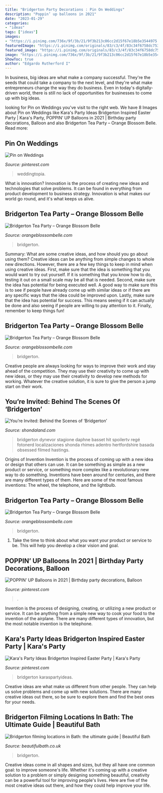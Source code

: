 ```yaml
---
title: "Bridgerton Party Decorations : Pin On Weddings"
description: "Poppin’ up balloons in 2021"
date: "2023-01-29"
categories:
- "ideas"
tags: ["ideas"]
images:
- "https://i.pinimg.com/736x/9f/3b/21/9f3b213c06cc2d15f67e18b5e3544975.jpg"
featuredImage: "https://i.pinimg.com/originals/83/c3/4f/83c34f6758dc75343f5475c1412719fb.jpg"
featured_image: "https://i.pinimg.com/originals/83/c3/4f/83c34f6758dc75343f5475c1412719fb.jpg"
image: "https://i.pinimg.com/736x/9f/3b/21/9f3b213c06cc2d15f67e18b5e3544975.jpg"
ShowToc: true
author: "Edgardo Rutherford I"
---
```



In business, big ideas are what make a company successful. They're the seeds that could take a company to the next level, and they're what make entrepreneurs change the way they do business. Even in today's digitally-driven world, there is still no lack of opportunities for businesses to come up with big ideas.

	

		
looking for Pin on Weddings you've visit to the right web. We have 8 Images about Pin on Weddings like Kara&#039;s Party Ideas Bridgerton Inspired Easter Party | Kara&#039;s Party, POPPIN’ UP Balloons in 2021 | Birthday party decorations, Balloon and also Bridgerton Tea Party – Orange Blossom Belle. Read more:
		
    
## Pin On Weddings

<img loading=lazy src="https://i.pinimg.com/originals/83/c3/4f/83c34f6758dc75343f5475c1412719fb.jpg" onerror="this.onerror=null;this.src='https://tse1.mm.bing.net/th?id=OIP.yy_ry9YYZ3fh631UFTDJ0AHaLH&amp;pid=15.1';" alt="Pin on Weddings">

_Source: pinterest.com_

>weddingtopia. 

	

What is innovation?
Innovation is the process of creating new ideas and technologies that solve problems. It can be found in everything from product development to business strategy. Innovation is what makes our world go round, and it's what keeps us alive.

    
## Bridgerton Tea Party – Orange Blossom Belle

<img loading=lazy src="https://orangeblossombelle.files.wordpress.com/2021/07/img_3492.jpg" onerror="this.onerror=null;this.src='https://tse4.mm.bing.net/th?id=OIP.pUXsyRhwrz_VyC2hEiFEEAHaFj&amp;pid=15.1';" alt="Bridgerton Tea Party – Orange Blossom Belle">

_Source: orangeblossombelle.com_

>bridgerton. 

	

Summary: What are some creative ideas, and how should you go about using them?
Creative ideas can be anything from simple changes to whole new directions. However, there are a few key things to keep in mind when using creative ideas. First, make sure that the idea is something that you would want to try out yourself. If it is something that you know how to do, testing it out on a small scale may be all that is needed. Second, make sure the idea has potential for being executed well. A good way to make sure this is to see if people have already come up with similar ideas or if there are any specific ways that the idea could be improved upon. Lastly, make sure that the idea has potential for success. This means seeing if it can actually be done and also seeing if people are willing to pay attention to it. Finally, remember to keep things fun!

    
## Bridgerton Tea Party – Orange Blossom Belle

<img loading=lazy src="https://orangeblossombelle.files.wordpress.com/2021/07/img_3442_jpg.jpg?w=1536" onerror="this.onerror=null;this.src='https://tse1.mm.bing.net/th?id=OIP.n2rKw7Ggx5RFJyMFedG_xgHaJ4&amp;pid=15.1';" alt="Bridgerton Tea Party – Orange Blossom Belle">

_Source: orangeblossombelle.com_

>bridgerton. 

	

Creative people are always looking for ways to improve their work and stay ahead of the competition. They may use their creativity to come up with new ideas, or they may use their creativity to develop new methods for working. Whatever the creative solution, it is sure to give the person a jump start on their work.

    
## You’re Invited: Behind The Scenes Of ‘Bridgerton’

<img loading=lazy src="https://hips.hearstapps.com/hmg-prod.s3.amazonaws.com/images/bridgerton-108-unit-00530r-1609876123.jpg?resize=480:*" onerror="this.onerror=null;this.src='https://tse4.mm.bing.net/th?id=OIP.V9UimKgS4HKuRg5uQSt5cAHaE8&amp;pid=15.1';" alt="You’re Invited: Behind the Scenes of ‘Bridgerton’">

_Source: shondaland.com_

>bridgerton dynevor stagione daphne basset hit spoilertv regé fotonerd localizaciones shonda rhimes adentro hertfordshire basada obsessed filmed hastings. 

	

Origins of Invention
Invention is the process of coming up with a new idea or design that others can use. It can be something as simple as a new product or service, or something more complex like a revolutionary new way to do something. Inventions have been around for centuries, and there are many different types of them. Here are some of the most famous inventions: The wheel, the telephone, and the lightbulb.

    
## Bridgerton Tea Party – Orange Blossom Belle

<img loading=lazy src="https://orangeblossombelle.files.wordpress.com/2021/07/img_3515.jpg?w=680" onerror="this.onerror=null;this.src='https://tse1.mm.bing.net/th?id=OIP.X7K5aG7-6l541TByg1goqgHaLJ&amp;pid=15.1';" alt="Bridgerton Tea Party – Orange Blossom Belle">

_Source: orangeblossombelle.com_

>bridgerton. 

	

1. Take the time to think about what you want your product or service to be. This will help you develop a clear vision and goal.

    
## POPPIN’ UP Balloons In 2021 | Birthday Party Decorations, Balloon

<img loading=lazy src="https://i.pinimg.com/originals/61/a2/cd/61a2cd40764afcda3df213a359213d65.jpg" onerror="this.onerror=null;this.src='https://tse4.mm.bing.net/th?id=OIP.ricBPYG-28NVyl1wOu-1mAHaJL&amp;pid=15.1';" alt="POPPIN’ UP Balloons in 2021 | Birthday party decorations, Balloon">

_Source: pinterest.com_

>. 

	

Invention is the process of designing, creating, or utilizing a new product or service. It can be anything from a simple new way to cook your food to the invention of the airplane. There are many different types of innovation, but the most notable invention is the telephone.

    
## Kara&#039;s Party Ideas Bridgerton Inspired Easter Party | Kara&#039;s Party

<img loading=lazy src="https://i.pinimg.com/736x/9f/3b/21/9f3b213c06cc2d15f67e18b5e3544975.jpg" onerror="this.onerror=null;this.src='https://tse3.mm.bing.net/th?id=OIP.cgTSxhu_Hao-89N9L9ZWzAHaLG&amp;pid=15.1';" alt="Kara&#039;s Party Ideas Bridgerton Inspired Easter Party | Kara&#039;s Party">

_Source: pinterest.com_

>bridgerton karaspartyideas. 

	

Creative ideas are what make us different from other people. They can help us solve problems and come up with new solutions. There are many creative ideas out there, so be sure to explore them and find the best ones for your needs.

    
## Bridgerton Filming Locations In Bath: The Ultimate Guide | Beautiful Bath

<img loading=lazy src="https://www.beautifulbath.co.uk/wp-content/uploads/2021/04/20200407_152705.jpg" onerror="this.onerror=null;this.src='https://tse4.mm.bing.net/th?id=OIP.R_WnpkteQc-e_UzORramGwHaFI&amp;pid=15.1';" alt="Bridgerton filming locations in Bath: the ultimate guide | Beautiful Bath">

_Source: beautifulbath.co.uk_

>bridgerton. 

	

Creative ideas come in all shapes and sizes, but they all have one common goal: to improve someone's life. Whether it's coming up with a creative solution to a problem or simply designing something beautiful, creativity can be a powerful tool for improving people's lives. Here are five of the most creative ideas out there, and how they could help improve your life.

